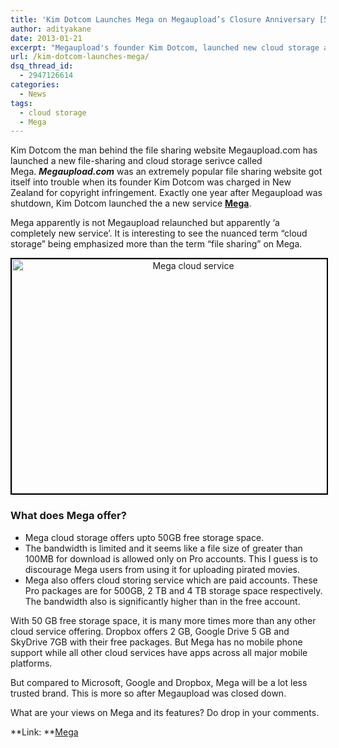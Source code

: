 ```yaml
---
title: 'Kim Dotcom Launches Mega on Megaupload’s Closure Anniversary [50 GB Free]'
author: adityakane
date: 2013-01-21
excerpt: "Megaupload's founder Kim Dotcom, launched new cloud storage and file sharing service called Mega offering 50GB free space."
url: /kim-dotcom-launches-mega/
dsq_thread_id:
  - 2947126614
categories:
  - News
tags:
  - cloud storage
  - Mega
---
```

Kim Dotcom the man behind the file sharing website Megaupload.com has launched a new file-sharing and cloud storage serivce called Mega. ***Megaupload.com*** was an extremely popular file sharing website got itself into trouble when its founder Kim Dotcom was charged in New Zealand for copyright infringement. Exactly one year after Megaupload was shutdown, Kim Dotcom launched the a new service <a href="https://mega.co.nz/" onclick="_gaq.push(['_trackEvent', 'outbound-article', 'https://mega.co.nz/', 'Mega']);" ><strong>Mega</strong></a>.

Mega apparently is not Megaupload relaunched but apparently &#8216;a completely new service&#8217;. It is interesting to see the nuanced term &#8220;cloud storage&#8221; being emphasized more than the term &#8220;file sharing&#8221; on Mega.

<p style="text-align: center;">
  <a href="http://cdn.devilsworkshop.org/files/2013/01/Mega-Launched.png"><img class=" wp-image-70724 aligncenter" style="border: 2px solid black;" alt="Mega cloud service" src="http://cdn.devilsworkshop.org/files/2013/01/Mega-Launched.png" width="565" height="375" /></a>
</p>

### What does Mega offer?

  * Mega cloud storage offers upto 50GB free storage space.
  * The bandwidth is limited and it seems like a file size of greater than 100MB for download is allowed only on Pro accounts. This I guess is to discourage Mega users from using it for uploading pirated movies.
  * Mega also offers cloud storing service which are paid accounts. These Pro packages are for 500GB, 2 TB and 4 TB storage space respectively. The bandwidth also is significantly higher than in the free account.

With 50 GB free storage space, it is many more times more than any other cloud service offering. Dropbox offers 2 GB, Google Drive 5 GB and SkyDrive 7GB with their free packages. But Mega has no mobile phone support while all other cloud services have apps across all major mobile platforms.

But compared to Microsoft, Google and Dropbox, Mega will be a lot less trusted brand. This is more so after Megaupload was closed down.

What are your views on Mega and its features? Do drop in your comments.

**Link: **<a href="https://mega.co.nz/" onclick="_gaq.push(['_trackEvent', 'outbound-article', 'https://mega.co.nz/', 'Mega']);" >Mega</a>
